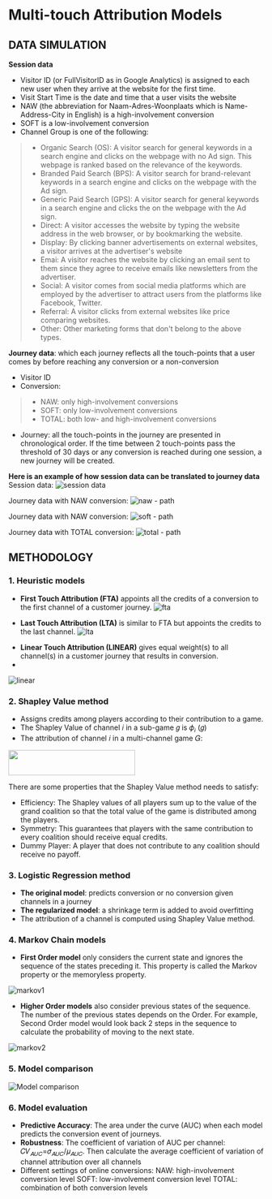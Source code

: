 # Multi-touch Attribution Models

## DATA SIMULATION
**Session data** 
- Visitor ID (or FullVisitorID as in Google Analytics) is assigned to each new user when they arrive at the website for the first time.
- Visit Start Time is the date and time that a user visits the website  
- NAW (the abbreviation for Naam-Adres-Woonplaats which is Name-Address-City in English) is a high-involvement conversion
- SOFT is a low-involvement conversion
- Channel Group is one of the following:  
> * Organic Search (OS): A visitor search for general keywords in a search engine and clicks on the webpage with no Ad sign. This webpage is ranked based on the relevance of the keywords.
> * Branded Paid Search (BPS): A visitor search for brand-relevant keywords in a search engine and clicks on the webpage with the Ad sign.
> * Generic Paid Search (GPS): A visitor search for general keywords in a search engine and clicks the on the webpage with the Ad sign.  
> * Direct: A visitor accesses the website by typing the website address in the web browser, or by bookmarking the website.
> * Display: By clicking banner advertisements on external websites, a visitor arrives at the advertiser's website
> * Emai: A visitor reaches the website by clicking an email sent to them since they agree to receive emails like newsletters from the advertiser.
> * Social: A visitor comes from social media platforms which are employed by the advertiser to attract users from the platforms like Facebook, Twitter.
> * Referral: A visitor clicks from external websites like price comparing websites.
> * Other: Other marketing forms that don't belong to the above types.


**Journey data**: which each journey reflects all the touch-points that a user comes by before reaching any conversion or a non-conversion
- Visitor ID 
- Conversion:
> * NAW: only high-involvement conversions
> * SOFT: only low-involvement conversions
> * TOTAL: both low- and high-involvement conversions
- Journey: all the touch-points in the journey are presented in chronological order. If the time between 2 touch-points pass the threshold of 30 days or any conversion is reached during one session, a new journey will be created.     

**Here is an example of how session data can be translated to journey data**
Session data: 
![session data](https://user-images.githubusercontent.com/66676705/117973830-245e6b80-b32d-11eb-93b2-dab9964dd89f.PNG)

Journey data with NAW conversion:
![naw - path](https://user-images.githubusercontent.com/66676705/117973806-1c9ec700-b32d-11eb-807e-b60912f5c7b5.PNG)

Journey data with NAW conversion:
![soft - path](https://user-images.githubusercontent.com/66676705/117973807-1d375d80-b32d-11eb-925f-421b2bde8df9.PNG)

Journey data with TOTAL conversion:
![total - path](https://user-images.githubusercontent.com/66676705/117973810-1dcff400-b32d-11eb-8b66-18ab4b2dad1f.PNG)

## METHODOLOGY 
### 1. Heuristic models
 - **First Touch Attribution (FTA)** appoints all the credits of a conversion to the first channel of a customer journey.
![fta](https://user-images.githubusercontent.com/66676705/117965630-4a7f0e00-b323-11eb-9cdb-35d165e143bc.PNG)

 - **Last Touch Attribution (LTA)** is similar to FTA but appoints the credits to the last channel.
![lta](https://user-images.githubusercontent.com/66676705/117965629-4a7f0e00-b323-11eb-8230-9d3a163c9a02.PNG)

<!-- ![Single-touch](https://user-images.githubusercontent.com/66676705/117957951-d476a900-b31a-11eb-89fe-f75db352a628.PNG) -->

 - **Linear Touch Attribution (LINEAR)** gives equal weight(s) to all channel(s) in a customer journey that results in conversion.
 - 
![linear](https://user-images.githubusercontent.com/66676705/117965625-49e67780-b323-11eb-98f8-90f1654c62a6.PNG)
 
<!--![Multiple-touch](https://user-images.githubusercontent.com/66676705/117957947-d3de1280-b31a-11eb-8a51-263ae386fe97.PNG) -->

### 2. Shapley Value method 
- Assigns credits among players according to their contribution to a game.
- The Shapley Value of channel 𝑖 in a sub-game 𝑔 is 𝜙<sub>𝑖</sub> (𝑔) 
- The attribution of channel 𝑖 in a multi-channel game 𝐺: 
<img src="https://user-images.githubusercontent.com/66676705/117967286-27555e00-b325-11eb-90ba-c6b9129f3184.PNG" width="250" height="50"> 

There are some properties that the Shapley Value method needs to satisfy:
- Efficiency: The Shapley values of all players sum up to the value of the grand coalition so that the total value of the game is distributed among the players.
- Symmetry: This guarantees that players with the same contribution to every coalition should receive equal credits. 
- Dummy Player: A player that does not contribute to any coalition should receive no payoff.

### 3. Logistic Regression method 
- **The original model**: predicts conversion or no conversion given channels in a journey
- **The regularized model**: a shrinkage term is added to avoid overfitting
- The attribution of a channel is computed using Shapley Value method. 

### 4. Markov Chain models
- **First Order model** only considers the current state and ignores the sequence of the states preceding it. This property is called the Markov property or the memoryless property. 

![markov1](https://user-images.githubusercontent.com/66676705/117965226-cfb5f300-b322-11eb-8ad6-6d2f277bdbaa.PNG)

- **Higher Order models** also consider previous states of the sequence. The number of the previous states depends on the Order. For example, Second Order model would look back 2 steps in the sequence to calculate the probability of moving to the next state.

![markov2](https://user-images.githubusercontent.com/66676705/117965231-cfb5f300-b322-11eb-944d-ec942e473406.PNG)

### 5. Model comparison

![Model comparison](https://user-images.githubusercontent.com/66676705/117968981-1ad20500-b327-11eb-86cd-9ae62c56a6b2.PNG)

### 6. Model evaluation
- **Predictive Accuracy**: The area under the curve (AUC) when each model predicts the conversion event of journeys.
- **Robustness**: The coefficient of variation of AUC per channel: 𝐶𝑉<sub>𝐴𝑈𝐶</sub>=𝜎<sub>𝐴𝑈𝐶</sub>/𝜇<sub>𝐴𝑈𝐶</sub>. Then calculate the average coefficient of variation of channel attribution over all channels 
- Different settings of online conversions:
NAW: high-involvement conversion level
SOFT: low-involvement conversion level
TOTAL: combination of both conversion levels

